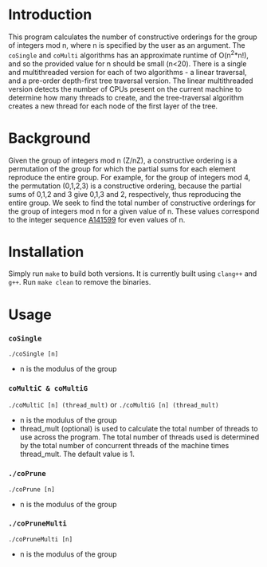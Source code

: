 # Introduction

This program calculates the number of constructive orderings for the group of integers mod n, where n is specified by the user as an argument. The `coSingle` and `coMulti` algorithms has an approximate runtime of O(n<sup>2</sup>\*n!), and so the provided value for n should be small (n<20). There is a single and multithreaded version for each of two algorithms - a  linear traversal, and a  pre-order depth-first tree traversal version. The linear multithreaded version detects the number of CPUs present on the current machine to determine how many threads to create, and the tree-traversal algorithm creates a new thread for each node of the first layer of the tree. 

# Background
Given the group of integers mod n (Z/nZ), a constructive ordering is a permutation of the group for which the partial sums for each element reproduce the entire group. For example, for the group of integers mod 4, the permutation (0,1,2,3) is a constructive ordering, because the partial sums of 0,1,2 and 3 give 0,1,3 and 2, respectively, thus reproducing the entire group. We seek to find the total number of constructive orderings for the group of integers mod n for a given value of n. These values correspond to the integer sequence [A141599](https://oeis.org/A141599) for even values of n. 

# Installation
Simply run `make` to build both versions. It is currently built using `clang++` and `g++`. Run `make clean` to remove the binaries.
# Usage

### `coSingle`

`./coSingle [n]`
* n is the modulus of the group

### `coMultiC & coMultiG`

`./coMultiC [n] (thread_mult)` or `./coMultiG [n] (thread_mult)`
* n is the modulus of the group
* thread_mult (optional) is used to calculate the total number of threads to use across the program. The total number of threads used is determined by the total number of concurrent threads of the machine times thread_mult. The default value is 1. 


### `./coPrune `
`./coPrune [n]`
* n is the modulus of the group

### `./coPruneMulti`
`./coPruneMulti [n]`
* n is the modulus of the group
 

